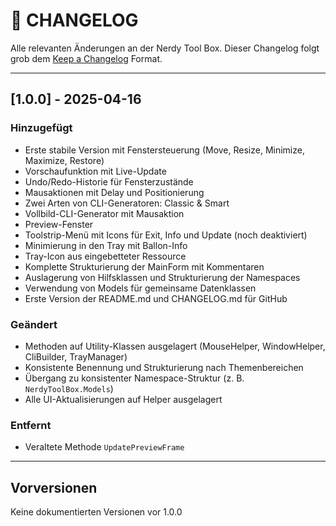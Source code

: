 # 📃 CHANGELOG

Alle relevanten Änderungen an der Nerdy Tool Box. Dieser Changelog folgt grob dem [Keep a Changelog](https://keepachangelog.com/de/1.0.0/) Format.

---

## [1.0.0] - 2025-04-16
### Hinzugefügt
- Erste stabile Version mit Fenstersteuerung (Move, Resize, Minimize, Maximize, Restore)
- Vorschaufunktion mit Live-Update
- Undo/Redo-Historie für Fensterzustände
- Mausaktionen mit Delay und Positionierung
- Zwei Arten von CLI-Generatoren: Classic & Smart
- Vollbild-CLI-Generator mit Mausaktion
- Preview-Fenster
- Toolstrip-Menü mit Icons für Exit, Info und Update (noch deaktiviert)
- Minimierung in den Tray mit Ballon-Info
- Tray-Icon aus eingebetteter Ressource
- Komplette Strukturierung der MainForm mit Kommentaren
- Auslagerung von Hilfsklassen und Strukturierung der Namespaces
- Verwendung von Models für gemeinsame Datenklassen
- Erste Version der README.md und CHANGELOG.md für GitHub

### Geändert
- Methoden auf Utility-Klassen ausgelagert (MouseHelper, WindowHelper, CliBuilder, TrayManager)
- Konsistente Benennung und Strukturierung nach Themenbereichen
- Übergang zu konsistenter Namespace-Struktur (z. B. `NerdyToolBox.Models`)
- Alle UI-Aktualisierungen auf Helper ausgelagert

### Entfernt
- Veraltete Methode `UpdatePreviewFrame`

---

## Vorversionen
Keine dokumentierten Versionen vor 1.0.0
